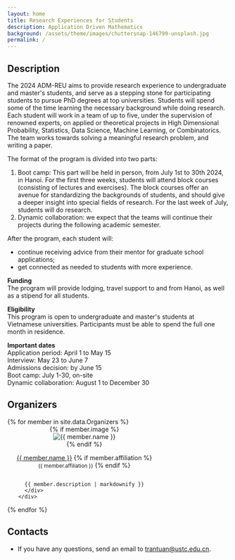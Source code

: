 ```yaml
---
layout: home
title: Research Experiences for Students
description: Application Driven Mathematics
background: /assets/theme/images/chuttersnap-146799-unsplash.jpg
permalink: /
---
```

## Description 

<p>
The 2024 ADM-REU aims to provide research experience to undergraduate and master's students, and serve as a
stepping stone for participating students to pursue PhD degrees at top universities. Students will spend
some of the time learning the necessary background while doing research. Each student will work in a
team of up to five, under the supervision of renowned experts, on applied or theoretical projects in High
Dimensional Probability, Statistics, Data Science, Machine Learning, or Combinatorics. The team works
towards solving a meaningful research problem, and writing a paper.
</p>  
The format of the program is divided into two parts:
<ol>
  <li>
Boot camp: This part will be held in person, from July 1st to 30th 2024, in Hanoi. For the first
three weeks, students will attend block courses (consisting of lectures and exercises). The block
courses offer an avenue for standardizing the backgrounds of students, and should give a deeper
insight into special fields of research. For the last week of July, students will do research.</li>
  <li>
Dynamic collaboration: we expect that the teams will continue their projects during the
following academic semester.</li>
</ol>
After the program, each student will:
<ul>
  <li>
    continue receiving advice from their mentor for graduate school applications;</li>
  <li>
    get connected as needed to students with more experience.</li>
</ul>

<b>Funding</b> <br>
The program will provide lodging, travel support to and from Hanoi, as well as a stipend for all students.<br>

<b>Eligibility</b> <br>
This program is open to undergraduate and master's students at Vietnamese universities. Participants must be able to spend the full one month in residence.

<b>Important dates</b> <br>
Application period: April 1 to May 15 <br>
Interview: May 23 to June 7 <br>
Admissions decision: by June 15 <br>
Boot camp: July 1-30, on-site <br>
Dynamic collaboration: August 1 to December 30

## Organizers
<div class="row cards mt-4">
{% for member in site.data.Organizers %}
  <div class="d-flex team-member col-md-6" style="justify-content: center;">
    <div class="flex-shrink-0 me-3" style="width: 350px;">
      <div style="position: relative;display: flex;justify-content: center;flex-wrap: wrap;flex-direction: column;align-items: center;">
        {% if member.image %}
        <img src="{{ member.image | relative_url }}" alt="{{ member.name }}">
      {% endif %}
        <p id="{{ member.name | strip | url_encode }}" style="text-align: center;">
        <a href="{{ member.homepage }}">{{ member.name }}</a>
        {% if member.affiliation %}
          <br><small class="text-muted">{{ member.affiliation }}</small>
        {% endif %}
      </p>

      {{ member.description | markdownify }}  
      </div>
    </div>
    
  </div>
{% endfor %}
</div>

## Contacts
- If you have any questions, send an email to <a href="mailto:trantuan@ustc.edu.cn">trantuan@ustc.edu.cn</a>.
